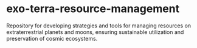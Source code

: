 # exo-terra-resource-management
Repository for developing strategies and tools for managing resources on extraterrestrial planets and moons, ensuring sustainable utilization and preservation of cosmic ecosystems.
